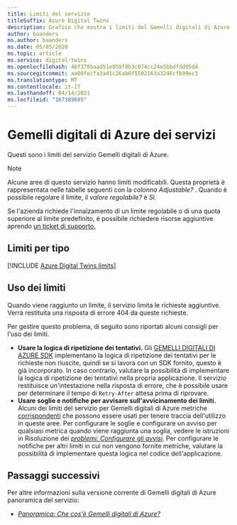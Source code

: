 ```yaml
---
title: Limiti del servizio
titleSuffix: Azure Digital Twins
description: Grafico che mostra i limiti del Gemelli digitali di Azure servizio.
author: baanders
ms.author: baanders
ms.date: 05/05/2020
ms.topic: article
ms.service: digital-twins
ms.openlocfilehash: 46f378baad51e959f8b3c074cc24e5bbdfdd95d4
ms.sourcegitcommit: aa00fecfa3ad1c26ab6f5502163a3246cfb99ec3
ms.translationtype: MT
ms.contentlocale: it-IT
ms.lasthandoff: 04/14/2021
ms.locfileid: "107389605"
---
```

# <a name="azure-digital-twins-service-limits"></a>Gemelli digitali di Azure dei servizi

Questi sono i limiti del servizio Gemelli digitali di Azure.

> [!NOTE]
> Alcune aree di questo servizio hanno limiti modificabili. Questa proprietà è rappresentata nelle tabelle seguenti con la *colonna Adjustable?* . Quando è possibile regolare il limite, il *valore regolabile?* è *Sì.*
>
> Se l'azienda richiede l'innalzamento di un limite regolabile o di una quota superiore al limite predefinito, è possibile richiedere risorse aggiuntive aprendo [un ticket di supporto.](https://ms.portal.azure.com/#blade/Microsoft_Azure_Support/HelpAndSupportBlade/newsupportrequest)

## <a name="limits-by-type"></a>Limiti per tipo

[!INCLUDE [Azure Digital Twins limits](../../includes/digital-twins-limits.md)]

## <a name="working-with-limits"></a>Uso dei limiti

Quando viene raggiunto un limite, il servizio limita le richieste aggiuntive. Verrà restituita una risposta di errore 404 da queste richieste.

Per gestire questo problema, di seguito sono riportati alcuni consigli per l'uso dei limiti.
* **Usare la logica di ripetizione dei tentativi.** Gli [GEMELLI DIGITALI DI AZURE SDK](how-to-use-apis-sdks.md) implementano la logica di ripetizione dei tentativi per le richieste non riuscite, quindi se si lavora con un SDK fornito, questo è già incorporato. In caso contrario, valutare la possibilità di implementare la logica di ripetizione dei tentativi nella propria applicazione. Il servizio restituisce un'intestazione nella risposta di errore, che è possibile usare per determinare il tempo di `Retry-After` attesa prima di riprovare.
* **Usare soglie e notifiche per avvisare sull'avvicinamento dei limiti.** Alcuni dei limiti del servizio per Gemelli digitali di Azure metriche [corrispondenti](troubleshoot-metrics.md) che possono essere usati per tenere traccia dell'utilizzo in queste aree. Per configurare le soglie e configurare un avviso per qualsiasi metrica quando viene raggiunta una soglia, vedere le istruzioni in Risoluzione dei [*problemi: Configurare gli avvisi*](troubleshoot-alerts.md). Per configurare le notifiche per altri limiti in cui non vengono fornite metriche, valutare la possibilità di implementare questa logica nel codice dell'applicazione.

## <a name="next-steps"></a>Passaggi successivi

Per altre informazioni sulla versione corrente di Gemelli digitali di Azure panoramica del servizio:
* [*Panoramica: Che cos'è Gemelli digitali di Azure?*](overview.md)
